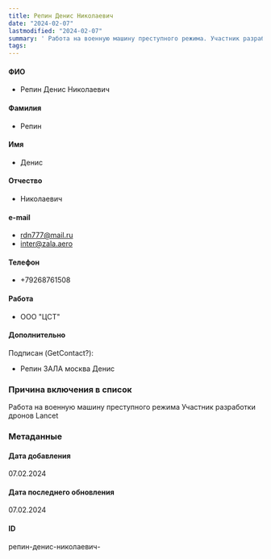 ```yaml
---
title: Репин Денис Николаевич
date: "2024-02-07"
lastmodified: "2024-02-07"
summary: ' Работа на военную машину преступного режима. Участник разработки дронов Lancet'
tags: 
---
```

<!--# pp2-->
<!--## Фигурант-->
<!--### Личные данные-->
#### ФИО
- Репин Денис Николаевич
#### Фамилия
- Репин
#### Имя
- Денис
#### Отчество
- Николаевич
#### e-mail
- rdn777@mail.ru
- inter@zala.aero
#### Телефон
- +79268761508
#### Работа
- ООО "ЦСТ"
#### Дополнительно
Подписан (GetContact?):
- Репин ЗАЛА москва Денис
### Причина включения в список
Работа на военную машину преступного режима
Участник разработки дронов Lancet
### Метаданные
#### Дата добавления
07.02.2024
#### Дата последнего обновления
07.02.2024
#### ID
репин-денис-николаевич-
<!--## END;-->
